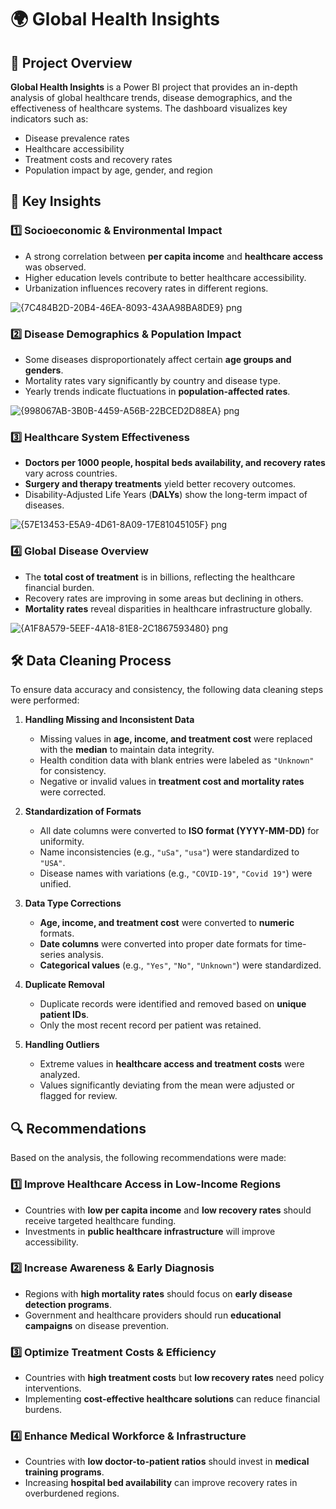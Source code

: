 # 🌍 Global Health Insights

## 📌 Project Overview
**Global Health Insights** is a Power BI project that provides an in-depth analysis of global healthcare trends, disease demographics, and the effectiveness of healthcare systems. The dashboard visualizes key indicators such as:
- Disease prevalence rates
- Healthcare accessibility
- Treatment costs and recovery rates
- Population impact by age, gender, and region

## 🏥 Key Insights

### **1️⃣ Socioeconomic & Environmental Impact**
- A strong correlation between **per capita income** and **healthcare access** was observed.
- Higher education levels contribute to better healthcare accessibility.
- Urbanization influences recovery rates in different regions.

![{7C484B2D-20B4-46EA-8093-43AA98BA8DE9} png](https://github.com/user-attachments/assets/fe7e6804-48db-421c-b4b3-ea8779de44a7)

### **2️⃣ Disease Demographics & Population Impact**
- Some diseases disproportionately affect certain **age groups and genders**.
- Mortality rates vary significantly by country and disease type.
- Yearly trends indicate fluctuations in **population-affected rates**.

![{998067AB-3B0B-4459-A56B-22BCED2D88EA} png](https://github.com/user-attachments/assets/2b0a0701-47e0-454c-a284-34c7ba85e240)

### **3️⃣ Healthcare System Effectiveness**
- **Doctors per 1000 people, hospital beds availability, and recovery rates** vary across countries.
- **Surgery and therapy treatments** yield better recovery outcomes.
- Disability-Adjusted Life Years (**DALYs**) show the long-term impact of diseases.

![{57E13453-E5A9-4D61-8A09-17E81045105F} png](https://github.com/user-attachments/assets/e85db6fb-2b37-40a8-9bf7-811e758e8d52)

### **4️⃣ Global Disease Overview**
- The **total cost of treatment** is in billions, reflecting the healthcare financial burden.
- Recovery rates are improving in some areas but declining in others.
- **Mortality rates** reveal disparities in healthcare infrastructure globally.

![{A1F8A579-5EEF-4A18-81E8-2C1867593480} png](https://github.com/user-attachments/assets/5f6c4f84-6d81-4366-9d3f-150e971da18f)

## 🛠️ Data Cleaning Process
To ensure data accuracy and consistency, the following data cleaning steps were performed:

1. **Handling Missing and Inconsistent Data**
   - Missing values in **age, income, and treatment cost** were replaced with the **median** to maintain data integrity.
   - Health condition data with blank entries were labeled as `"Unknown"` for consistency.
   - Negative or invalid values in **treatment cost and mortality rates** were corrected.

2. **Standardization of Formats**
   - All date columns were converted to **ISO format (YYYY-MM-DD)** for uniformity.
   - Name inconsistencies (e.g., `"uSa"`, `"usa"`) were standardized to `"USA"`.
   - Disease names with variations (e.g., `"COVID-19"`, `"Covid 19"`) were unified.

3. **Data Type Corrections**
   - **Age, income, and treatment cost** were converted to **numeric** formats.
   - **Date columns** were converted into proper date formats for time-series analysis.
   - **Categorical values** (e.g., `"Yes"`, `"No"`, `"Unknown"`) were standardized.

4. **Duplicate Removal**
   - Duplicate records were identified and removed based on **unique patient IDs**.
   - Only the most recent record per patient was retained.

5. **Handling Outliers**
   - Extreme values in **healthcare access and treatment costs** were analyzed.
   - Values significantly deviating from the mean were adjusted or flagged for review.

## 🔍 Recommendations
Based on the analysis, the following recommendations were made:

### **1️⃣ Improve Healthcare Access in Low-Income Regions**
- Countries with **low per capita income** and **low recovery rates** should receive targeted healthcare funding.
- Investments in **public healthcare infrastructure** will improve accessibility.

### **2️⃣ Increase Awareness & Early Diagnosis**
- Regions with **high mortality rates** should focus on **early disease detection programs**.
- Government and healthcare providers should run **educational campaigns** on disease prevention.

### **3️⃣ Optimize Treatment Costs & Efficiency**
- Countries with **high treatment costs** but **low recovery rates** need policy interventions.
- Implementing **cost-effective healthcare solutions** can reduce financial burdens.

### **4️⃣ Enhance Medical Workforce & Infrastructure**
- Countries with **low doctor-to-patient ratios** should invest in **medical training programs**.
- Increasing **hospital bed availability** can improve recovery rates in overburdened regions.






